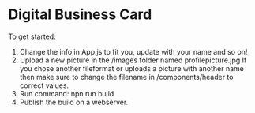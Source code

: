 # Digital Business Card
To get started:
1. Change the info in App.js to fit you, update with your name and so on!
2. Upload a new picture in the /images folder named profilepicture.jpg 
   If you chose another fileformat or uploads a picture with another name then make sure to change the filename in 
   /components/header to correct values.
3. Run command: npn run build
4. Publish the build on a webserver.

